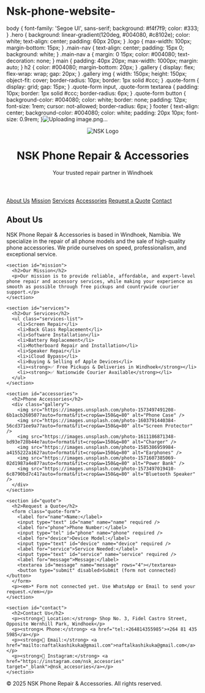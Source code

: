 # Nsk-phone-website-
body {
  font-family: 'Segoe UI', sans-serif;
  background: #f4f7f9;
  color: #333;
}
.hero {
  background: linear-gradient(120deg, #004080, #c8102e);
  color: white;
  text-align: center;
  padding: 60px 20px;
}
.logo {
  max-width: 100px;
  margin-bottom: 15px;
}
.main-nav {
  text-align: center;
  padding: 15px 0;
  background: white;
}
.main-nav a {
  margin: 0 15px;
  color: #004080;
  text-decoration: none;
}
main {
  padding: 40px 20px;
  max-width: 1000px;
  margin: auto;
}
h2 {
  color: #004080;
  margin-bottom: 20px;
}
.gallery {
  display: flex;
  flex-wrap: wrap;
  gap: 20px;
}
.gallery img {
  width: 150px;
  height: 150px;
  object-fit: cover;
  border-radius: 10px;
  border: 1px solid #ccc;
}
.quote-form {
  display: grid;
  gap: 15px;
}
.quote-form input, .quote-form textarea {
  padding: 10px;
  border: 1px solid #ccc;
  border-radius: 6px;
}
.quote-form button {
  background-color: #004080;
  color: white;
  border: none;
  padding: 12px;
  font-size: 1rem;
  cursor: not-allowed;
  border-radius: 6px;
}
footer {
  text-align: center;
  background-color: #004080;
  color: white;
  padding: 20px 10px;
  font-size: 0.9rem;
}![Uploading image.png…]()
<!DOCTYPE html>
<html lang="en">
<head>
  <meta charset="UTF-8" />
  <meta name="viewport" content="width=device-width, initial-scale=1.0" />
  <meta name="google-site-verification" content="QXkCVBc29V6k2V2Elm5wasHicEVcewsXF487Wn7hrVQ" />
  <title>NSK Phone Repair & Accessories</title>
  <meta name="description" content="NSK offers expert phone repairs and genuine accessories. Free delivery in Windhoek and courier nationwide.">
  <link rel="stylesheet" href="styles.css" />
</head>
<body>

  <header class="hero">
    <img src="nsk-logo.png" alt="NSK Logo" class="logo" />
    <h1>NSK Phone Repair & Accessories</h1>
    <p>Your trusted repair partner in Windhoek</p>
  </header>

  <nav class="main-nav">
    <a href="#about">About Us</a>
    <a href="#mission">Mission</a>
    <a href="#services">Services</a>
    <a href="#accessories">Accessories</a>
    <a href="#quote">Request a Quote</a>
    <a href="#contact">Contact</a>
  </nav>

  <main>
    <section id="about">
      <h2>About Us</h2>
      <p>NSK Phone Repair & Accessories is based in Windhoek, Namibia. We specialize in the repair of all phone models and the sale of high-quality phone accessories. We pride ourselves on speed, professionalism, and exceptional service.</p>
    </section>

    <section id="mission">
      <h2>Our Mission</h2>
      <p>Our mission is to provide reliable, affordable, and expert-level phone repair and accessory services, while making your experience as smooth as possible through free pickups and countrywide courier support.</p>
    </section>

    <section id="services">
      <h2>Our Services</h2>
      <ul class="services-list">
        <li>Screen Repair</li>
        <li>Back Glass Replacement</li>
        <li>Software Installation</li>
        <li>Battery Replacement</li>
        <li>Motherboard Repair and Installation</li>
        <li>Speaker Repair</li>
        <li>iCloud Bypass</li>
        <li>Buying & Selling of Apple Devices</li>
        <li><strong>✅ Free Pickups & Deliveries in Windhoek</strong></li>
        <li><strong>✅ Nationwide Courier Available</strong></li>
      </ul>
    </section>

    <section id="accessories">
      <h2>Phone Accessories</h2>
      <div class="gallery">
        <img src="https://images.unsplash.com/photo-1573497491208-6b1acb260507?auto=format&fit=crop&w=150&q=80" alt="Phone Case" />
        <img src="https://images.unsplash.com/photo-1603791440384-56cd371ee9a7?auto=format&fit=crop&w=150&q=80" alt="Screen Protector" />
        <img src="https://images.unsplash.com/photo-1611186871348-bd93e728b44e?auto=format&fit=crop&w=150&q=80" alt="Charger" />
        <img src="https://images.unsplash.com/photo-1585386959984-a4155222a162?auto=format&fit=crop&w=150&q=80" alt="Earphones" />
        <img src="https://images.unsplash.com/photo-1571607385069-02d1987a4e87?auto=format&fit=crop&w=150&q=80" alt="Power Bank" />
        <img src="https://images.unsplash.com/photo-1573497019410-6c8790bd7c41?auto=format&fit=crop&w=150&q=80" alt="Bluetooth Speaker" />
      </div>
    </section>

    <section id="quote">
      <h2>Request a Quote</h2>
      <form class="quote-form">
        <label for="name">Name:</label>
        <input type="text" id="name" name="name" required />
        <label for="phone">Phone Number:</label>
        <input type="tel" id="phone" name="phone" required />
        <label for="device">Device Model:</label>
        <input type="text" id="device" name="device" required />
        <label for="service">Service Needed:</label>
        <input type="text" id="service" name="service" required />
        <label for="message">Message:</label>
        <textarea id="message" name="message" rows="4"></textarea>
        <button type="submit" disabled>Submit (form not connected)</button>
      </form>
      <p><em>* Form not connected yet. Use WhatsApp or Email to send your request.</em></p>
    </section>

    <section id="contact">
      <h2>Contact Us</h2>
      <p><strong>📍 Location:</strong> Shop No. 3, Fidel Castro Street, Opposite Wernhill Park, Windhoek</p>
      <p><strong>📞 Phone:</strong> <a href="tel:+264814355985">+264 81 435 5985</a></p>
      <p><strong>📧 Email:</strong> <a href="mailto:naftalkashikuka@gmail.com">naftalkashikuka@gmail.com</a></p>
      <p><strong>📸 Instagram:</strong> <a href="https://instagram.com/nsk_accesories" target="_blank">@nsk_accesories</a></p>
    </section>
  </main>

  <footer>
    <p>&copy; 2025 NSK Phone Repair & Accessories. All rights reserved.</p>
  </footer>

</body>
</html>
